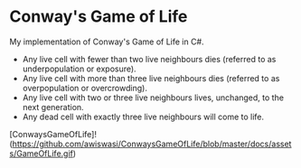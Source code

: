 # Conway's Game of Life

My implementation of Conway's Game of Life in C#.

* Any live cell with fewer than two live neighbours dies (referred to as underpopulation or exposure).
* Any live cell with more than three live neighbours dies (referred to as overpopulation or overcrowding).
* Any live cell with two or three live neighbours lives, unchanged, to the next generation.
* Any dead cell with exactly three live neighbours will come to life.

[ConwaysGameOfLife]!(https://github.com/awiswasi/ConwaysGameOfLife/blob/master/docs/assets/GameOfLife.gif)


